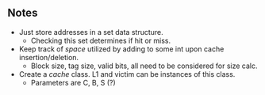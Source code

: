 ## Notes

- Just store addresses in a set data structure.
    - Checking this set determines if hit or miss.
- Keep track of *space* utilized by adding to some int upon cache insertion/deletion.
    - Block size, tag size, valid bits, all need to be considered for size calc.
- Create a *cache* class. L1 and victim can be instances of this class.
    - Parameters are C, B, S (?)
    